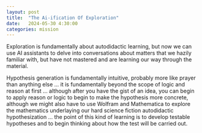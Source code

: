 ```yaml
---
layout: post
title:  "The Ai-ification Of Exploration"
date:   2024-05-30 4:30:00
categories: mission
---
```



Exploration is fundamentally about autodidactic learning, but now we can use AI assistants to delve into conversations about matters that we hazily familiar with, but have not mastered and are learning our way through the material.

Hypothesis generation is fundamentally intuitive, probably more like prayer than anything else ... it is fundamentally beyond the scope of logic and reason at first ... although after you have the gist of an idea, you can begin to apply reason or logic to begin to make the hypothesis more concrete, although we might also have to use Wolfram and Mathematica to explore the mathematics underlaying our hard science fiction autodidactic hypothesization ... the point of this kind of learning is to develop testable hypotheses and to begin thinking about how the test will be carried out.